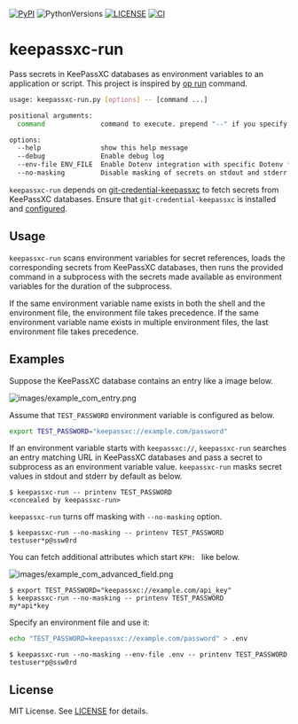 [![PyPI][pypi_badge]][pypi_project] ![PythonVersions][pyversions] [![LICENSE][license_badge]][license_url] [![CI][actions_status]][ci_workflow]

[pypi_project]: https://pypi.org/project/keepassxc-run/
[pypi_badge]: https://img.shields.io/badge/pypi-v0.1.0-orange
[license_badge]: https://img.shields.io/badge/license-MIT-green
[license_url]: https://github.com/kai2nenobu/keepassxc-run/blob/main/LICENSE
[pyversions]: https://img.shields.io/badge/python-3.9%20%7C%203.10%20%7C%203.11%20%7C%203.12%20%7C%203.13-blue
[actions_status]: https://github.com/kai2nenobu/keepassxc-run/actions/workflows/ci.yml/badge.svg
[ci_workflow]: https://github.com/kai2nenobu/keepassxc-run/actions/workflows/ci.yml

# keepassxc-run

Pass secrets in KeePassXC databases as environment variables to an application or script. This project is inspired by [op run](https://developer.1password.com/docs/cli/reference/commands/run/) command.

```sh
usage: keepassxc-run.py [options] -- [command ...]

positional arguments:
  command              command to execute. prepend "--" if you specify command option like "--version"

options:
  --help               show this help message
  --debug              Enable debug log
  --env-file ENV_FILE  Enable Dotenv integration with specific Dotenv files to parse. For example: --env-file=.env
  --no-masking         Disable masking of secrets on stdout and stderr.  
```

`keepassxc-run` depends on [git-credential-keepassxc](https://github.com/Frederick888/git-credential-keepassxc) to fetch secrets from KeePassXC databases. Ensure that `git-credential-keepassxc` is installed and [configured](https://github.com/Frederick888/git-credential-keepassxc?tab=readme-ov-file#configuration).

## Usage

`keepassxc-run` scans environment variables for secret references, loads the corresponding secrets from KeePassXC databases, then runs the provided command in a subprocess with the secrets made available as environment variables for the duration of the subprocess.

If the same environment variable name exists in both the shell and the environment file, the environment file takes precedence. If the same environment variable name exists in multiple environment files, the last environment file takes precedence.

## Examples

Suppose the KeePassXC database contains an entry like a image below.

![images/example_com_entry.png](images/example_com_entry.png)

Assume that `TEST_PASSWORD` environment variable is configured as below.

```sh
export TEST_PASSWORD="keepassxc://example.com/password"
```

If an environment variable starts with `keepassxc://`, `keepassxc-run` searches an entry matching URL in KeePassXC databases and pass a secret to subprocess as an environment variable value. `keepassxc-run` masks secret values in stdout and stderr by default as below.

```console
$ keepassxc-run -- printenv TEST_PASSWORD
<concealed by keepassxc-run>
```

`keepassxc-run` turns off masking with `--no-masking` option.

```
$ keepassxc-run --no-masking -- printenv TEST_PASSWORD
testuser*p@ssw0rd
```

You can fetch additional attributes which start `KPH: ` like below.

![images/example_com_advanced_field.png](images/example_com_advanced_field.png)

```console
$ export TEST_PASSWORD="keepassxc://example.com/api_key"
$ keepassxc-run --no-masking -- printenv TEST_PASSWORD
my*api*key
```

Specify an environment file and use it:

```sh
echo "TEST_PASSWORD=keepassxc://example.com/password" > .env
```

```console
$ keepassxc-run --no-masking --env-file .env -- printenv TEST_PASSWORD
testuser*p@ssw0rd
```

## License

MIT License. See [LICENSE](./LICENSE) for details.
